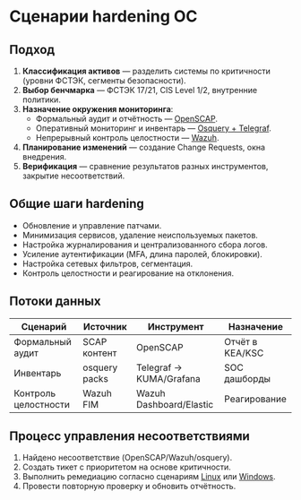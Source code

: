 # Сценарии hardening ОС

## Подход
1. **Классификация активов** — разделить системы по критичности (уровни ФСТЭК, сегменты безопасности).
2. **Выбор бенчмарка** — ФСТЭК 17/21, CIS Level 1/2, внутренние политики.
3. **Назначение окружения мониторинга**:
   - Формальный аудит и отчётность — [OpenSCAP](../environments/openscap/README.md).
   - Оперативный мониторинг и инвентарь — [Osquery + Telegraf](../environments/osquery-telegraf/README.md).
   - Непрерывный контроль целостности — [Wazuh](../environments/wazuh/README.md).
4. **Планирование изменений** — создание Change Requests, окна внедрения.
5. **Верификация** — сравнение результатов разных инструментов, закрытие несоответствий.

## Общие шаги hardening
- Обновление и управление патчами.
- Минимизация сервисов, удаление неиспользуемых пакетов.
- Настройка журналирования и централизованного сбора логов.
- Усиление аутентификации (MFA, длина паролей, блокировки).
- Настройка сетевых фильтров, сегментация.
- Контроль целостности и реагирование на отклонения.

## Потоки данных
| Сценарий | Источник | Инструмент | Назначение |
|----------|----------|------------|------------|
| Формальный аудит | SCAP контент | OpenSCAP | Отчёт в KEA/KSC |
| Инвентарь | osquery packs | Telegraf -> KUMA/Grafana | SOC дашборды |
| Контроль целостности | Wazuh FIM | Wazuh Dashboard/Elastic | Реагирование |

## Процесс управления несоответствиями
1. Найдено несоответствие (OpenSCAP/Wazuh/osquery).
2. Создать тикет с приоритетом на основе критичности.
3. Выполнить ремедиацию согласно сценариям [Linux](linux.md) или [Windows](windows.md).
4. Провести повторную проверку и обновить отчётность.
